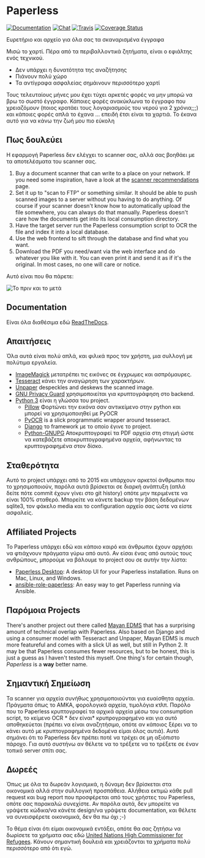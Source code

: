 # Paperless

[![Documentation](https://readthedocs.org/projects/paperless/badge/?version=latest)](https://paperless.readthedocs.org/) [![Chat](https://badges.gitter.im/danielquinn/paperless.svg)](https://gitter.im/danielquinn/paperless) [![Travis](https://travis-ci.org/danielquinn/paperless.svg?branch=master)](https://travis-ci.org/danielquinn/paperless) [![Coverage Status](https://coveralls.io/repos/github/danielquinn/paperless/badge.svg?branch=master)](https://coveralls.io/github/danielquinn/paperless?branch=master)

Ευρετήριο και αρχείο για όλα σας τα σκαναρισμένα έγγραφα

Μισώ το χαρτί. Πέρα από τα περιβαλλοντικά ζητήματα, είναι ο εφιάλτης ενός τεχνικού.

* Δεν υπάρχει η δυνατότητα της αναζήτησης
* Πιάνουν πολύ χώρο
* Τα αντίγραφα ασφαλείας σημάινουν περισσότερο χαρτί

Τους τελευταίους μήνες μου έχει τύχει αρκετές φορές να μην μπορώ να βρω το σωστό έγγραφο. Κάποιες φορές ανακύκλωνα το έγγραφο που χρειαζόμουν (ποιος κρατάει τους λογαριασμούς του νερού για 2 χρόνια;;;) και κάποιες φορές απλά το έχανα ... επειδή έτσι είναι τα χαρτιά. Το έκανα αυτό για να κάνω την ζωή μου πιο εύκολη


## Πως δουλεύει

Η εφαρμογή Paperless δεν ελέγχει το scanner σας, αλλά σας βοηθάει με τα αποτελέσματα του scanner σας.

1. Buy a document scanner that can write to a place on your network.  If you need some inspiration, have a look at the [scanner recommendations](https://paperless.readthedocs.io/en/latest/scanners.html) page.
2. Set it up to "scan to FTP" or something similar. It should be able to push scanned images to a server without you having to do anything.  Of course if your scanner doesn't know how to automatically upload the file somewhere, you can always do that manually.  Paperless doesn't care how the documents get into its local consumption directory.
3. Have the target server run the Paperless consumption script to OCR the file and index it into a local database.
4. Use the web frontend to sift through the database and find what you want.
5. Download the PDF you need/want via the web interface and do whatever you like with it.  You can even print it and send it as if it's the original. In most cases, no one will care or notice.

Αυτό είναι που θα πάρετε:

![Το πριν και το μετά](https://raw.githubusercontent.com/danielquinn/paperless/master/docs/_static/screenshot.png)


## Documentation

Είναι όλα διαθέσιμα εδώ [ReadTheDocs](https://paperless.readthedocs.org/).


## Απαιτήσεις

Όλα αυτά είναι πολύ απλά, και φιλικά προς τον χρήστη, μια συλλογή με πολύτιμα εργαλεία.

* [ImageMagick](http://imagemagick.org/) μετατρέπει τις εικόνες σε έγχρωμες και ασπρόμαυρες.
* [Tesseract](https://github.com/tesseract-ocr) κάνει την αναγώρηση των χαρακτήρων.
* [Unpaper](https://www.flameeyes.eu/projects/unpaper) despeckles and deskews the scanned image.
* [GNU Privacy Guard](https://gnupg.org/) χρησιμοποιείται για κρυπτογράφηση στο backend.
* [Python 3](https://python.org/) είναι η γλώσσα του project.
  * [Pillow](https://pypi.python.org/pypi/pillowfight/) Φορτώνει την εικόνα σαν αντικείμενο στην python και μπορεί να χρησιμοποιηθεί με PyOCR
  * [PyOCR](https://github.com/jflesch/pyocr) is a slick programmatic wrapper around tesseract.
  * [Django](https://www.djangoproject.com/) το framework με το οποίο έγινε το project.
  * [Python-GNUPG](http://pythonhosted.org/python-gnupg/) Αποκρυπτογραφεί τα PDF αρχεία στη στιγμή ώστε να κατεβάζετε αποκρυπτογραφημένα αρχεία, αφήνωντας τα κρυπτογραφημένα στον δίσκο.


## Σταθερότητα

Αυτό το project υπάρχει από το 2015 και υπάρχουν αρκετοί άνθρωποι που το χρησιμοποιούν, παρόλα αυτά βρίσκεται σε διαρκή ανάπτυξη (απλά δείτε πότε commit έχουν γίνει στο git history) οπότε μην περιμένετε να είναι 100% σταθερό. Μπορείτε να κάνετε backup την βάση δεδομένων sqlite3, τον φάκελο media και το configuration αρχείο σας ώστε να είστε ασφαλείς.


## Affiliated Projects

Το Paperless υπάρχει εδώ και κάποιο καιρό και άνθρωποι έχουν αρχήσει να φτιάχνουν πράγματα γύρω από αυτό. Αν είσαι ένας από αυτούς τους ανθρώπους, μπορούμε να βάλουμε το project σου σε αυτήν την λίστα:

* [Paperless Desktop](https://github.com/thomasbrueggemann/paperless-desktop): A desktop UI for your Paperless installation.  Runs on Mac, Linux, and Windows.
* [ansible-role-paperless](https://github.com/ovv/ansible-role-paperless): An easy way to get Paperless running via Ansible.


## Παρόμοια Projects

There's another project out there called [Mayan EDMS](https://mayan.readthedocs.org/en/latest/) that has a surprising amount of technical overlap with Paperless.  Also based on Django and using a consumer model with Tesseract and Unpaper, Mayan EDMS is *much* more featureful and comes with a slick UI as well, but still in Python 2. It may be that Paperless consumes fewer resources, but to be honest, this is just a guess as I haven't tested this myself.  One thing's for certain though, *Paperless* is a **way** better name.


## Σημαντική Σημείωση

Τα scanner για αρχεία συνήθως χρησιμοποιούνται για ευαίσθητα αρχεία. Πράγματα όπως το ΑΜΚΑ, φορολογικά αρχεία, τιμολόγια κτλπ. Παρόλο που το Paperless κρυπτογραφεί τα αρχικά αρχεία μέσω του consumption script, το κείμενο OCR * δεν είναι* κρυπρογραφημένο και για αυτό αποθηκεύεται (πρέπει να είναι αναζητήσιμο, οπότε αν κάποιος ξέρει να το κάνει αυτό με κρυπτογραφημένα δεδομένα είμαι όλος αυτιά). Αυτό σημάνει ότι το Paperless δεν πρέπει ποτέ να τρέχει σε μη αξιόπιστο πάροχο. Για αυτό συστήνω αν θέλετε να το τρέξετε να το τρέξετε σε έναν τοπικό server σπίτι σας.


## Δωρεές

Όπως με όλα τα δωρεάν λογισμικά, η δύναμη δεν βρίσκεται στα οικονομικά αλλά στην συλλογική προσπάθεια. Αλήθεια εκτιμώ κάθε pull request και bug report που προσφέρεται από τους χρήστες του Paperless, οπότε σας παρακαλώ συνεχίστε. Αν παρόλα αυτά, δεν μπορείτε να γράψετε κώδικα/να κάνέτε design/να γράψετε documentation, και θέλετε να συνεισφέρετε οικονομικά, δεν θα πω όχι ;-)

Το θέμα είναι ότι είμαι οικονομικά εντάξει, οπότε θα σας ζητήσω να δωρίσετε τα χρήματα σας εδώ [United Nations High Commissioner for Refugees](https://donate.unhcr.org/int-en/general). Κάνουν σημαντική δουλειά και χρειάζονται τα χρήματα πολύ περισσότερο από ότι εγώ.

